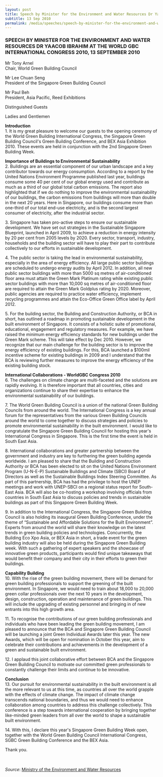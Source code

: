 ```yaml
---
layout: post
title: Speech by Minister for the Environment and Water Resources Dr Yaacob Ibrahim at the World GBC International Congress 2010, 13 September 2010
subtitle: 13 Sep 2010
permalink: /media/speeches/speech-by-minister-for-the-environment-and-water-resources-dr-yaacob-ibrahim-at-the-world-gbc-international-congress-2010-13-september-2010
---
```


### SPEECH BY MINISTER FOR THE ENVIRONMENT AND WATER RESOURCES DR YAACOB IBRAHIM AT THE WORLD GBC INTERNATIONAL CONGRESS 2010, 13 SEPTEMBER 2010

Mr Tony Arnel  
Chair, World Green Building Council

Mr Lee Chuan Seng  
President of the Singapore Green Building Council

Mr Paul Beh  
President, Asia Pacific, Reed Exhibitions

Distinguished Guests

Ladies and Gentlemen

**Introduction**  
1\. It is my great pleasure to welcome our guests to the opening ceremony of the World Green Building International Congress, the Singapore Green Building Council's Green Building Conference, and BEX Asia Exhibition 2010. These events are held in conjunction with the 2nd Singapore Green Building Week.

**Importance of Buildings to Environmental Sustainability**  
2\. Buildings are an essential component of our urban landscape and a key contributor towards our energy consumption. According to a report by the United Nations Environment Programme published last year, buildings consume some 40 per cent of our global energy used and contribute as much as a third of our global total carbon emissions. The report also highlighted that if we do nothing to improve the environmental sustainability of our buildings, the carbon emissions from buildings will more than double in the next 20 years. Here in Singapore, our buildings consume more than one-third of our total end-use electricity, and is the second largest consumer of electricity, after the industrial sector.

3\. Singapore has taken pro-active steps to ensure our sustainable development. We have set out strategies in the Sustainable Singapore Blueprint, launched in April 2009, to achieve a reduction in energy intensity by 20 per cent from 2005 levels by 2020. Every sector, transport, industry, households and the building sector will have to play their part to contribute collectively to our efforts in sustainable development.

4\. The public sector is taking the lead in environmental sustainability, especially in the area of energy efficiency. All large public sector buildings are scheduled to undergo energy audits by April 2012. In addition, all new public sector buildings with more than 5000 sq metres of air-conditioned floor area must attain the Green Mark Platinum rating while existing public sector buildings with more than 10,000 sq metres of air-conditioned floor are required to attain the Green Mark Goldplus rating by 2020. Moreover, public agencies are required to practice water efficiency, implement recycling programmes and attain the Eco-Office Green Office label by April 2012.

5\. For the building sector, the Building and Construction Authority, or BCA in short, has outlined a roadmap in promoting sustainable development in the built environment of Singapore. It consists of a holistic suite of promotional, educational, engagement and regulatory measures. For example, we have raised the minimum energy efficiency standards for new buildings under the Green Mark scheme. This will take effect by Dec 2010. However, we recognize that our main challenge for the building sector is to improve the energy efficiency of existing buildings. For this, BCA launched a $100mil incentive scheme for existing buildings in 2009 and I understand that the BCA is reviewing further measures to improve the energy efficiency of the existing building stock.

**International Collaborations - WorldGBC Congress 2010**  
6\. The challenges on climate change are multi-faceted and the solutions are rapidly evolving. It is therefore important that all countries, cities and organizations continue to share their expertise to enhance the environmental sustainability of our buildings.

7\. The World Green Building Council is a union of the national Green Building Councils from around the world. The International Congress is a key annual forum for the representatives from the various Green Building Councils around the world to come together to discuss strategies and policies to promote environmental sustainability in the built environment. I would like to congratulate the Singapore Green Building Council for hosting this year's International Congress in Singapore. This is the first time the event is held in South East Asia.

8\. International collaborations and greater partnership between the government and industry are key to furthering the green building agenda worldwide. I am pleased to share that the Building and Construction Authority or BCA has been elected to sit on the United Nations Environment Program (U-N-E-P) Sustainable Buildings and Climate (SBCI) Board of Directors as well as the Sustainable Buildings Index Steering Committee. As part of this partnership, BCA has had the privilege to host the UNEP meetings and work with UNEP-SBCI on a regional status report for South-East Asia. BCA will also be co-hosting a workshop involving officials from countries in South East Asia to discuss policies and trends in sustainable buildings as part of this Singapore Green Building Week.

9\. In addition to the International Congress, the Singapore Green Building Council is also holding its inaugural Green Building Conference, under the theme of “Sustainable and Affordable Solutions for the Built Environment”. Experts from around the world will share their knowledge on the latest trends in green building policies and technologies. Concurrently, the Building Eco Xpo Asia, or BEX Asia in short, a trade event for the green building industry will also be held during the Singapore Green Building week. With such a gathering of expert speakers and the showcase of innovative green products, participants would find unique takeaways that would benefit their company and their city in their efforts to green their buildings.

**Capability Building**  
10\. With the rise of the green building movement, there will be demand for green building professionals to support the greening of the built environment. In Singapore, we would need to train about 18,000 to 20,000 green collar professionals over the next 10 years in the development, design, construction, operation and maintenance of green buildings. This will include the upgrading of existing personnel and bringing in of new entrants into this high growth area.

11\. To recognise the contributions of our green building professionals and individuals who have been leading the green building movement, I am pleased to announce that the BCA and Singapore Green Building Council will be launching a joint Green Individual Awards later this year. The new Awards, which will be open for nomination in October this year, aim to celebrate their contributions and achievements in the development of a green and sustainable built environment.

12\. I applaud this joint collaborative effort between BCA and the Singapore Green Building Council to motivate our committed green professionals to constantly challenge their limits and continue to be innovative.

**Conclusion**  
13\. Our pursuit for environmental sustainability in the built environment is all the more relevant to us at this time, as countries all over the world grapple with the effects of climate change. The impact of climate change transcends national boundaries, and thus we would need to enhance collaboration among countries to address this challenge collectively. This conference is a step towards international cooperation by bringing together like-minded green leaders from all over the world to shape a sustainable built environment.

14\. With this, I declare this year's Singapore Green Building Week open, together with the World Green Building Council International Congress, SGBC Green Building Conference and the BEX Asia.

Thank you.
<br><br><br>


*Source*: [<a href="https://www.mewr.gov.sg/news/speech-by-dr-yaacob-ibrahim--minister-for-the-environment-and-water-resources--at-the-opening-of-the-worldgbc-international-congress-2010--singapore-green-building-council-green-building-conference-and-bex-asia-exhibition--13-september-2010--9-00-am" target="_blank">Ministry of the Environment and Water Resources</a>](https://www.mewr.gov.sg/news/speech-by-dr-yaacob-ibrahim--minister-for-the-environment-and-water-resources--at-the-opening-of-the-worldgbc-international-congress-2010--singapore-green-building-council-green-building-conference-and-bex-asia-exhibition--13-september-2010--9-00-am)
